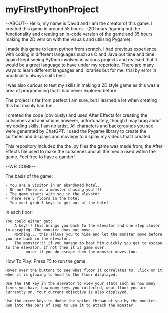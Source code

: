 # myFirstPythonProject
--ABOUT--
Hello, my name is David and I am the creator of this game. I created this game in around 55 hours - (20 hours figuring out the functionality and creating an in-code version of the game and 35 hours making the 2D version with the visuals and utilising Pygame).

I made this game to learn python from scratch. I had previous experience with coding in different languages such as C and Java but time and time again I kept seeing Python involved in various projects and realised that it would be a great language to have under my repertoire. There are many ways to learn different languages and libraries but for me, trial by error in practicality always suits best.

I was also curious to test my skills in making a 2D style game as this was a area of programming that I had never explored before.

The project is far from perfect I am sure, but I learned a lot when creating this but mainly had fun.

I created the code (obviously) and used After Effects for creating the cutscenes and animations however, unfortunately, though I may brag about my coding skills, I am no artist. All characters and backgrounds you see were generated by ChatGPT. I used the Pygame library to create the surfaces and displays and moviepy to display my videos that I created.

This repository included the the .py files the game was made from, the After Effects file used to make the cutscenes and all the media used within the game. Feel free to have a gander!


--WELCOME--

The basis of the game:

	- You are a visitor in an abandoned hotel.
	- Oh no! There is a monster chasing you!!!!
	- The game starts with you in the elevator
	- There are 5 floors in the hotel
	- You must grab 3 keys to get out of the hotel

In each floor:

	You could either get:
		A key!!! this brings you back to the elevator and one step closer to escaping. The monster does not move.
		Nothing... this allows you to hide and let the monster move before you are back in the elevator.
		The monster!!! if you manage to beat him quickly you get to escape to the elevator. if not then it is game over.
			-note: if you do escape then the monster moves too.
How To Play:
	Press F5 to run the game.
	
	Hover over the buttons to see what floor it correlates to. Click on it when it is glowing to head to the floor displayed.
	
	Use the TAB key in the elevator to view your stats such as how many lives you have, how many keys you collected, what floor you are currently on. Your current objective is also displayed.
	
	Use the arrow keys to dodge the spikes thrown at you by the monster. Run into the bars of soap to use it to attack the monster.

